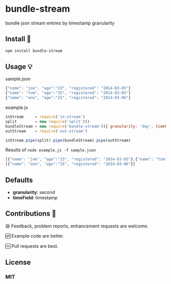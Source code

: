 # bundle-stream

bundle json stream entries by timestamp granularity 

## Install :hammer:

```sh
npm install bundle-stream
```

## Usage :bulb:

sample.json

```js
{"name": "joe", "age":"23", "registered": "2014-03-05"}
{"name": "tom", "age":"35", "registered": "2014-03-05"}
{"name": "ann", "age":"25", "registered": "2014-03-06"}
```

example.js

```js
inStream     = require('in-stream')
split        = new require('split')()
bundleStream = new require('bundle-stream')({ granularity: 'day', timeField: 'registered' })
outStream    = require('out-stream')

inStream.pipe(split).pipe(bundleStream).pipe(outStream)
```

Results of ```node example.js -f sample.json```

```js
[{"name": "joe", "age":"23", "registered": "2014-03-05"},{"name": "tom", "age":"35", "registered": "2014-03-05"}]
[{"name": "ann", "age":"25", "registered": "2014-03-06"}]
```

## Defaults

- **granularity**: second
- **timeField**: timestamp

## Contributions :muscle:

:smile: Feedback, problem reports, enhancement requests are welcome.

:up: Example code are better.

:cool: Pull requests are best.

## License

### MIT
